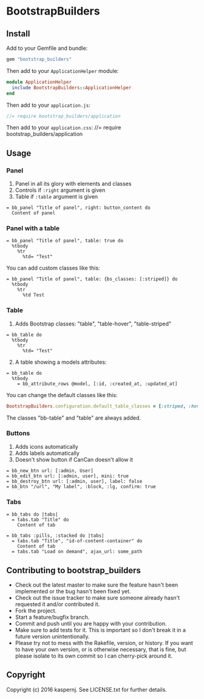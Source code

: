 # BootstrapBuilders

## Install

Add to your Gemfile and bundle:
```ruby
gem "bootstrap_builders"
```

Then add to your `ApplicationHelper` module:
```ruby
module ApplicationHelper
  include BootstrapBuilders::ApplicationHelper
end
```

Then add to your `application.js`:
```javascript
//= require bootstrap_builders/application
```

Then add to your `application.css`:
//= require bootstrap_builders/application

## Usage

### Panel

1. Panel in all its glory with elements and classes
2. Controls if `:right` argument is given
3. Table if `:table` argument is given

```haml
= bb_panel "Title of panel", right: button_content do
  Content of panel
```

### Panel with a table

```haml
= bb_panel "Title of panel", table: true do
  %tbody
    %tr
      %td= "Test"
```

You can add custom classes like this:
```haml
= bb_panel "Title of panel", table: {bs_classes: [:striped]} do
  %tbody
    %tr
      %td Test
```

### Table

1. Adds Bootstrap classes: "table", "table-hover", "table-striped"

```haml
= bb_table do
  %tbody
    %tr
      %td= "Test"
```

2. A table showing a models attributes:

```haml
= bb_table do
  %tbody
    = bb_attribute_rows @model, [:id, :created_at, :updated_at]
```

You can change the default classes like this:
```ruby
BootstrapBuilders.configuration.default_table_classes = [:striped, :hover]
```

The classes "bb-table" and "table" are always added.

### Buttons

1. Adds icons automatically
2. Adds labels automatically
3. Doesn't show button if CanCan doesn't allow it

```haml
= bb_new_btn url: [:admin, User]
= bb_edit_btn url: [:admin, user], mini: true
= bb_destroy_btn url: [:admin, user], label: false
= bb_btn "/url", "My label", :block, :lg, confirm: true
```

### Tabs

```haml
= bb_tabs do |tabs|
  = tabs.tab "Title" do
    Content of tab
```

```haml
= bb_tabs :pills, :stacked do |tabs|
  = tabs.tab "Title", "id-of-content-container" do
    Content of tab
  = tabs.tab "Load on demand", ajax_url: some_path
```

## Contributing to bootstrap_builders

* Check out the latest master to make sure the feature hasn't been implemented or the bug hasn't been fixed yet.
* Check out the issue tracker to make sure someone already hasn't requested it and/or contributed it.
* Fork the project.
* Start a feature/bugfix branch.
* Commit and push until you are happy with your contribution.
* Make sure to add tests for it. This is important so I don't break it in a future version unintentionally.
* Please try not to mess with the Rakefile, version, or history. If you want to have your own version, or is otherwise necessary, that is fine, but please isolate to its own commit so I can cherry-pick around it.

## Copyright

Copyright (c) 2016 kaspernj. See LICENSE.txt for
further details.
